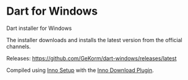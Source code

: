 # Dart for Windows
Dart installer for Windows


The installer downloads and installs the latest version from the official channels.

Releases:
https://github.com/GeKorm/dart-windows/releases/latest

Compiled using [Inno Setup](http://www.jrsoftware.org/isinfo.php) with the [Inno Download Plugin](https://code.google.com/p/inno-download-plugin/).
